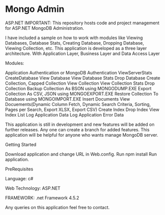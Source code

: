 # Mongo Admin
ASP.NET IMPORTANT: This repository hosts code and project management for ASP.NET MongoDB Administration.

I have included a sample on how to work with modules like Viewing Databases, Database Stats, Creating Database, Dropping Database, Viewing Collection, etc. This application is developed as a three layer architecture. With Application Layer, Business Layer and Data Access Layer

Modules:

Application Authentication or MongoDB Authentication
ViewServerStats
CreateDatabase
View Database
View Database Stats
Drop Database
Create Collection, Capped Collection
View Collection
View Collection Stats
Drop Collection
Backup Collection As BSON using MONGODUMP.EXE
Export Collection As CSV, JSON using MONGOEXPORT.EXE
Restore Collection To Database using MONGOIMPORT.EXE
Insert Documents
View Docuements(Dynamic Column Fetch, Dynamic Search Criteria, Sorting, Pages per Search, Export XLSX, Export CSV)
Create Index
Drop Index
View Index List
Log Application Data
Log Application Error Data

This application is still in development and new features will be added on further releases. Any one can create a branch for added features. This application will be helpful for anyone who wants manage MongoDB server.

Getting Started

Download application and change URL in Web.config.
Run npm install
Run application.

PreRequisites

Language: c#

Web Technology: ASP.NET

FRAMEWORK: .net Framework 4.5.2

Any queries on this application feel free to contact.
